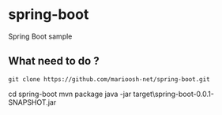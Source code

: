 spring-boot
===========

Spring Boot sample

What need to do ?
---

	git clone https://github.com/marioosh-net/spring-boot.git
  cd spring-boot
  mvn package
  java -jar target\spring-boot-0.0.1-SNAPSHOT.jar
